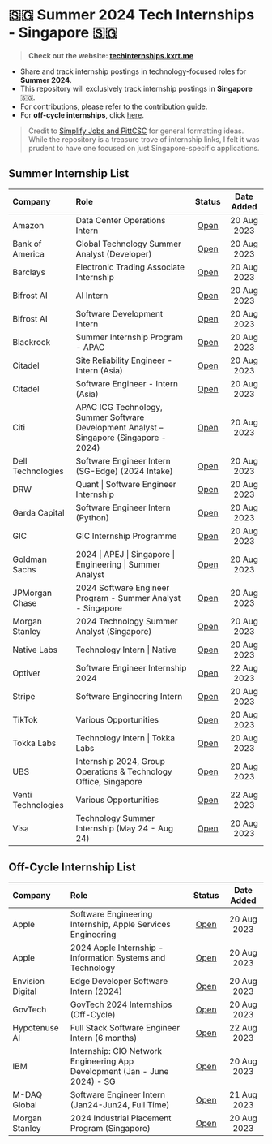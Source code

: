 <h1>🇸🇬 Summer 2024 Tech Internships - Singapore 🇸🇬</h1>

> **Check out the website: [techinternships.kxrt.me](https://techinternships.kxrt.me/)**

* Share and track internship postings in technology-focused roles for **Summer 2024**. 
* This repository will exclusively track internship postings in **Singapore** 🇸🇬.
* For contributions, please refer to the [contribution guide](CONTRIBUTING.md).
* For **off-cycle internships**, click [here](#offcycle).

> Credit to [Simplify Jobs and PittCSC](https://github.com/SimplifyJobs/Summer2024-Internships) for general formatting ideas. While the repository is a treasure trove of internship links, I felt it was prudent to have one focused on just Singapore-specific applications.

<h2>Summer Internship List</h2>

<!-- prettier-ignore -->
| Company | Role | Status | Date Added |
|:---|:---|:---:|:---:|
| Amazon | Data Center Operations Intern | [Open](https://www.amazon.jobs/en/jobs/2388502/data-center-operations-intern) | 20 Aug 2023 |
| Bank of America | Global Technology Summer Analyst (Developer) | [Open](https://bankcampuscareers.tal.net/vx/mobile-0/brand-4/candidate/so/pm/1/pl/1/opp/10253-Global-Technology-Summer-Analyst-Developer-2024-Singapore/en-GB) | 20 Aug 2023 |
| Barclays | Electronic Trading Associate Internship | [Open](https://search.jobs.barclays/job/-/-/22545/52800298880) | 20 Aug 2023 |
| Bifrost AI | AI Intern | [Open](https://jobs.ashbyhq.com/Bifrost/6c4c89e7-ae35-4003-98bb-ab1952332a35) | 20 Aug 2023 |
| Bifrost AI | Software Development Intern | [Open](https://jobs.ashbyhq.com/Bifrost/3e4fe293-21c7-4e1a-b20f-f3ec3df01aaa) | 20 Aug 2023 |
| Blackrock | Summer Internship Program - APAC | [Open](https://blackrock.tal.net/vx/lang-en-GB/mobile-0/brand-3/xf-56900e343d15/candidate/so/pm/1/pl/1/opp/7889-Summer-Internship-Program-APAC/en-GB) | 20 Aug 2023 |
| Citadel | Site Reliability Engineer - Intern (Asia) | [Open](https://www.citadel.com/careers/details/site-reliability-engineer-intern-asia/) | 20 Aug 2023 |
| Citadel | Software Engineer - Intern (Asia) | [Open](https://www.citadel.com/careers/details/software-engineer-intern-asia/) | 20 Aug 2023 |
| Citi | APAC ICG Technology, Summer Software Development Analyst – Singapore (Singapore - 2024) | [Open](https://jobs.citi.com/job/-/-/287/52222714992?source=LinkedInJB&utm_source=linkedin.com&utm_medium=job_posting&utm_campaign=APAC_Lateral&utm_content=social_media&utm_term=326431642&ss=paid&dclid=CMzEnqyotIADFX6UZgIdJkwPDQ) | 20 Aug 2023 |
| Dell Technologies | Software Engineer Intern (SG-Edge) (2024 Intake) | [Open](https://jobs.dell.com/job/singapore/software-engineer-intern-sg-edge-2024-intake/375/53127945744?utm_campaign=google_jobs_apply&utm_source=google_jobs_apply&utm_medium=organic) | 20 Aug 2023 |
| DRW | Quant \| Software Engineer Internship | [Open](https://drw.com/work-at-drw/listings?filterType=city&value=Singapore) | 20 Aug 2023 |
| Garda Capital | Software Engineer Intern (Python) | [Open](https://boards.greenhouse.io/gardacp/jobs/4174205004?gh_src=ce79c35b4us) | 20 Aug 2023 |
| GIC | GIC Internship Programme | [Open](https://gic.careers/programmes/gic-internship-programme/) | 20 Aug 2023 |
| Goldman Sachs | 2024 \| APEJ \| Singapore \| Engineering \| Summer Analyst | [Open](https://www.goldmansachs.com/careers/students/programs/asia-pacific/2024-summer-analyst.html) | 20 Aug 2023 |
| JPMorgan Chase | 2024 Software Engineer Program - Summer Analyst - Singapore | [Open](https://jpmc.fa.oraclecloud.com/hcmUI/CandidateExperience/en/sites/CX_1001/job/210432052) | 20 Aug 2023 |
| Morgan Stanley | 2024 Technology Summer Analyst (Singapore) | [Open](https://morganstanley.tal.net/vx/brand-0/candidate/so/pm/1/pl/1/opp/16140-2024-Technology-Summer-Analyst-Industrial-Placement-Program-Singapore/en-GB) | 20 Aug 2023 |
| Native Labs | Technology Intern \| Native | [Open](https://vegasolutions.hire.trakstar.com/jobs/fk0xzmc/) | 20 Aug 2023 |
| Optiver | Software Engineer Internship 2024 | [Open](https://optiver.com/working-at-optiver/career-opportunities/6892062002/) | 22 Aug 2023 |
| Stripe | Software Engineering Intern | [Open](https://stripe.com/jobs/listing/software-engineering-intern/5306063) | 20 Aug 2023 |
| TikTok | Various Opportunities | [Open](https://careers.tiktok.com/position?keywords=2024&category=6704215862603155720&location=CT_163&project=&type=3&job_hot_flag=&current=1&limit=10&functionCategory=&tag=&spread=G1DWUPV) | 20 Aug 2023 |
| Tokka Labs | Technology Intern \| Tokka Labs | [Open](https://vegasolutions.hire.trakstar.com/jobs/fk028tt/) | 20 Aug 2023 |
| UBS | Internship 2024, Group Operations & Technology Office, Singapore | [Open](https://jobs.ubs.com/TGnewUI/Search/home/HomeWithPreLoad?partnerid=25008&siteid=5131&PageType=searchResults&SearchType=linkquery&LinkID=10846#jobDetails=282897_5131) | 20 Aug 2023 |
| Venti Technologies | Various Opportunities | [Open](https://jobs.ashbyhq.com/GoVenti?departmentId=95b69e51-0cf1-4004-8be0-117a04828efe&employmentType=Intern&locationId=80c1e4e2-42b4-4eac-a302-8bb7672695b0) | 22 Aug 2023 |
| Visa | Technology Summer Internship (May 24 - Aug 24) | [Open](https://jobs.smartrecruiters.com/Visa/743999920843366-technology-summer-internship-may-24-aug-24-?lid=64cb2e27ae472228ed3efbb1) | 20 Aug 2023 |

<h2 name="offcycle">Off-Cycle Internship List</h2>

<!-- prettier-ignore -->
| Company | Role | Status | Date Added |
|:---|:---|:---:|:---:|
| Apple | Software Engineering Internship, Apple Services Engineering | [Open](https://jobs.apple.com/en-sg/details/200497249/software-engineering-internship-apple-services-engineering) | 20 Aug 2023 |
| Apple | 2024 Apple Internship - Information Systems and Technology | [Open](https://jobs.apple.com/zh-cn/details/200496215/2024-apple-internship-information-systems-and-technology) | 20 Aug 2023 |
| Envision Digital | Edge Developer Software Intern (2024) | [Open](https://envisiondigital.freshteam.com/jobs/24NA3qmS0bkh/edge-developer-software-intern-2024?ft_source=25000204917&ft_medium=25000179167) | 20 Aug 2023 |
| GovTech | GovTech 2024 Internships (Off-Cycle) | [Open](https://sggovterp.wd102.myworkdayjobs.com/PublicServiceCareers/job/Government-Technology-Agency/GovTech-2024-Internships_JR-10000019866) | 20 Aug 2023 |
| Hypotenuse AI | Full Stack Software Engineer Intern (6 months) | [Open](https://www.ycombinator.com/companies/hypotenuse-ai/jobs/e7gNyjl-full-stack-software-engineer-intern-6-months?utm_source=syn_li) | 22 Aug 2023 |
| IBM | Internship: CIO Network Engineering App Development (Jan - June 2024) - SG | [Open](https://careers.ibm.com/job/18870938/internship-cio-network-engineering-app-development-jan-june-2024-singapore-sg/?utm_source=talentnetwork) | 20 Aug 2023 |
| M-DAQ Global | Software Engineer Intern (Jan24-Jun24, Full Time) | [Open](https://www.linkedin.com/jobs/view/software-engineer-intern-jan24-jun24-full-time-at-m-daq-global-3689986076/) | 21 Aug 2023 |
| Morgan Stanley | 2024 Industrial Placement Program (Singapore) | [Open](https://morganstanley.tal.net/vx/brand-0/candidate/so/pm/1/pl/1/opp/16140-2024-Technology-Summer-Analyst-Industrial-Placement-Program-Singapore/en-GB) | 20 Aug 2023 |
